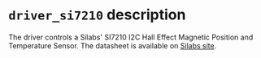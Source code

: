 # `driver_si7210` description

The driver controls a Silabs' SI7210 I2C Hall Effect Magnetic Position and Temperature Sensor. The datasheet is available on [Silabs site](https://www.silabs.com/documents/public/data-sheets/si7210-datasheet.pdf).

